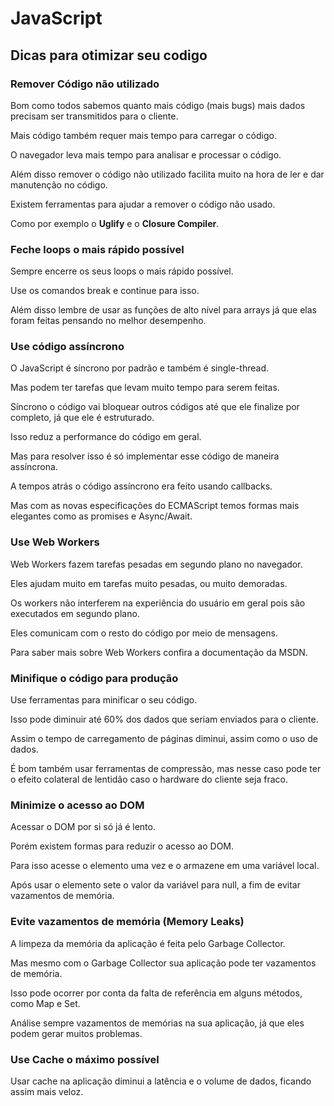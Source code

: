 # JavaScript

## Dicas para otimizar seu codigo

### Remover Código não utilizado

Bom como todos sabemos quanto mais código (mais bugs) mais dados precisam ser transmitidos para o cliente.

Mais código também requer mais tempo para carregar o código.

O navegador leva mais tempo para analisar e processar o código.

Além disso remover o código não utilizado facilita muito na hora de ler e dar manutenção no código.

Existem ferramentas para ajudar a remover o código não usado.

Como por exemplo o **Uglify** e o **Closure Compiler**.

### Feche loops o mais rápido possível

Sempre encerre os seus loops o mais rápido possível.

Use os comandos break e continue para isso.

Além disso lembre de usar as funções de alto nível para arrays já que elas foram feitas pensando no melhor desempenho.

###  Use código assíncrono

O JavaScript é síncrono por padrão e também é single-thread.

Mas podem ter tarefas que levam muito tempo para serem feitas.

Síncrono o código vai bloquear outros códigos até que ele finalize por completo, já que ele é estruturado.

Isso reduz a performance do código em geral.

Mas para resolver isso é só implementar esse código de maneira assíncrona.

A tempos atrás o código assíncrono era feito usando callbacks.

Mas com as novas especificações do ECMAScript temos formas mais elegantes como as promises e Async/Await.

###  Use Web Workers

Web Workers fazem tarefas pesadas em segundo plano no navegador.

Eles ajudam muito em tarefas muito pesadas, ou muito demoradas.

Os workers não interferem na experiência do usuário em geral pois são executados em segundo plano.

Eles comunicam com o resto do código por meio de mensagens.

Para saber mais sobre Web Workers confira a documentação da MSDN.

###  Minifique o código para produção

Use ferramentas para minificar o seu código.

Isso pode diminuir até 60% dos dados que seriam enviados para o cliente.

Assim o tempo de carregamento de páginas diminui, assim como o uso de dados.

É bom também usar ferramentas de compressão, mas nesse caso pode ter o efeito colateral de lentidão caso o hardware do cliente seja fraco.

###  Minimize o acesso ao DOM

Acessar o DOM por si só já é lento.

Porém existem formas para reduzir o acesso ao DOM.

Para isso acesse o elemento uma vez e o armazene em uma variável local.

Após usar o elemento sete o valor da variável para null, a fim de evitar vazamentos de memória.

###  Evite vazamentos de memória (Memory Leaks)

A limpeza da memória da aplicação é feita pelo Garbage Collector.

Mas mesmo com o Garbage Collector sua aplicação pode ter vazamentos de memória.

Isso pode ocorrer por conta da falta de referência em alguns métodos, como Map e Set.

Análise sempre vazamentos de memórias na sua aplicação, já que eles podem gerar muitos problemas.

### Use Cache o máximo possível

Usar cache na aplicação diminui a latência e o volume de dados, ficando assim mais veloz.
